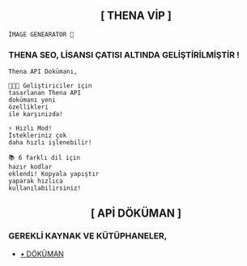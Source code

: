 <h2 align="center">[ THENA VİP ]</h2>

`İMAGE GENEARATOR 🌆`

### THENA SEO, LİSANSI ÇATISI ALTINDA GELİŞTİRİLMİŞTİR !
```
Thena API Dokümanı,

👩🏻‍💻 Geliştiriciler için
tasarlanan Thena API
dokümanı yeni
özellikleri
ile karşınızda!

⚡ Hızlı Mod!
İstekleriniz çok
daha hızlı işlenebilir!

📚 6 farklı dil için
hazır kodlar
eklendi! Kopyala yapıştır
yaparak hızlıca
kullanılabilirsiniz!
```

<h2 align="center">[ APİ DÖKÜMAN ]</h2>

### GEREKLİ KAYNAK VE KÜTÜPHANELER,

- [• DÖKÜMAN](https://thena.apidog.io/)
